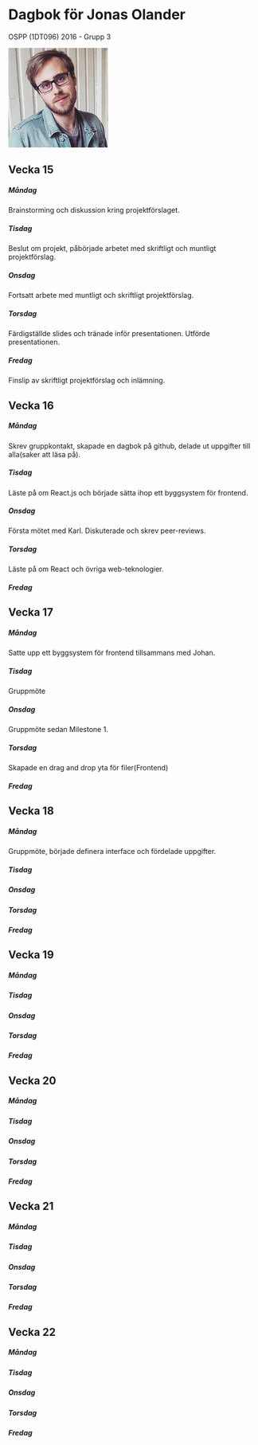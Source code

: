 # Dagbok för Jonas Olander

OSPP (1DT096) 2016 - Grupp 3

<img src="../images/jonas.jpg" width="200">

## Vecka 15

##### Måndag 

Brainstorming och diskussion kring projektförslaget.

##### Tisdag

Beslut om projekt, påbörjade arbetet med skriftligt och muntligt projektförslag.

##### Onsdag

Fortsatt arbete med muntligt och skriftligt projektförslag.

##### Torsdag

Färdigställde slides och tränade inför presentationen. Utförde presentationen.

##### Fredag

Finslip av skriftligt projektförslag och inlämning.


## Vecka 16

##### Måndag

Skrev gruppkontakt, skapade en dagbok på github, delade ut uppgifter till alla(saker att läsa på). 

##### Tisdag

Läste på om React.js och började sätta ihop ett byggsystem för frontend.

##### Onsdag

Första mötet med Karl. Diskuterade och skrev peer-reviews.

##### Torsdag
Läste på om React och övriga web-teknologier.
##### Fredag


## Vecka 17

##### Måndag
Satte upp ett byggsystem för frontend tillsammans med Johan.
##### Tisdag
Gruppmöte
##### Onsdag
Gruppmöte sedan Milestone 1.
##### Torsdag
Skapade en drag and drop yta för filer(Frontend)
##### Fredag

## Vecka 18

##### Måndag
Gruppmöte, började definera interface och fördelade uppgifter.

##### Tisdag

##### Onsdag

##### Torsdag

##### Fredag

## Vecka 19

##### Måndag

##### Tisdag

##### Onsdag

##### Torsdag

##### Fredag

## Vecka 20

##### Måndag

##### Tisdag

##### Onsdag

##### Torsdag

##### Fredag

## Vecka 21

##### Måndag

##### Tisdag

##### Onsdag

##### Torsdag

##### Fredag

## Vecka 22

##### Måndag

##### Tisdag

##### Onsdag

##### Torsdag

##### Fredag
